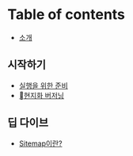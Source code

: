 # Table of contents

* [소개](README.md)

## 시작하기

* [실행을 위한 준비](undefined-1/undefined.md)
* [현지화 버저닝](undefined-1/undefined-1.md)

## 딥 다이브

* [Sitemap이란?](undefined-2/sitemap.md)
